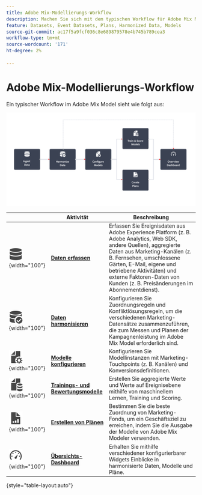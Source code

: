 ```yaml
---
title: Adobe Mix-Modellierungs-Workflow
description: Machen Sie sich mit dem typischen Workflow für Adobe Mix Model vertraut.
feature: Datasets, Event Datasets, Plans, Harmonized Data, Models
source-git-commit: ac17f5a9fcf036c8e689879578e4b745b789cea3
workflow-type: tm+mt
source-wordcount: '171'
ht-degree: 2%

---
```



# Adobe Mix-Modellierungs-Workflow

Ein typischer Workflow im Adobe Mix Model sieht wie folgt aus:

![Alternativtext](../assets/ApplicationWorkflow.svg)

|  | Aktivität | Beschreibung |
|---|---|---|
| ![Daten](../assets/icons/Data.svg){width="100"} | [**Daten erfassen**](../ingest-data/overview.md) | Erfassen Sie Ereignisdaten aus Adobe Experience Platform (z. B. Adobe Analytics, Web SDK, andere Quellen), aggregierte Daten aus Marketing-Kanälen (z. B. Fernsehen, umschlossene Gärten, E-Mail, eigene und betriebene Aktivitäten) und externe Faktoren-Daten von Kunden (z. B. Preisänderungen im Abonnementdienst). |
| ![DataCheck](../assets/icons/DataCheck.svg){width="100"} | [**Daten harmonisieren**](../harmonize-data/overview.md) | Konfigurieren Sie Zuordnungsregeln und Konfliktlösungsregeln, um die verschiedenen Marketing-Datensätze zusammenzuführen, die zum Messen und Planen der Kampagnenleistung im Adobe Mix Model erforderlich sind. |
| ![FileConfig](../assets/icons/FileGear.svg){width="100"} | [**Modelle konfigurieren**](../models/create.md) | Konfigurieren Sie Modellinstanzen mit Marketing-Touchpoints (z. B. Kanälen) und Konversionsdefinitionen. |
| ![FileData](../assets/icons/FileData.svg){width="100"} | [**Trainings- und Bewertungsmodelle**](../models/overview.md) | Erstellen Sie aggregierte Werte und Werte auf Ereignisebene mithilfe von maschinellem Lernen, Training und Scoring. |
| ![FileChart](../assets/icons/FileChart.svg){width="100"} | [**Erstellen von Plänen**](../plans/overview.md) | Bestimmen Sie die beste Zuordnung von Marketing-Fonds, um ein Geschäftsziel zu erreichen, indem Sie die Ausgabe der Modelle von Adobe Mix Modeler verwenden. |
| ![Dashboard](../assets/icons/Dashboard.svg){width="100"} | [**Übersichts-Dashboard**](../dashboard/overview.md) | Erhalten Sie mithilfe verschiedener konfigurierbarer Widgets Einblicke in harmonisierte Daten, Modelle und Pläne. |

{style="table-layout:auto"}

